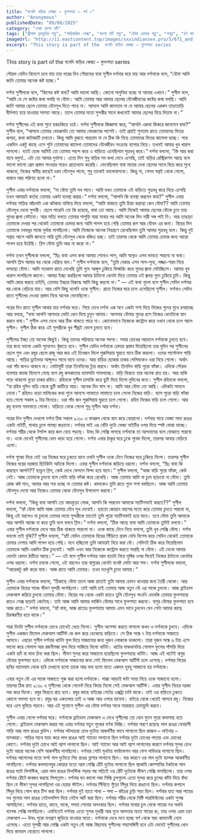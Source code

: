 ```yaml
---
title: "বনেদি বাড়ির কেচ্ছা – ফুলশয্যা – পর্ব ২"
author: "Anonymous"
publishedDate: "09/08/2025"
category: "সেরা বাংলা চটি"
tags: ["থ্রীসাম চুদাচুদির গল্প", "পারিবারিক সেক্স", "বাংলা চটি গল্প", "বৌমা চোদার গল্প", "শশুর", "হট বাংলা চটি"]
imageUrl: "http://i1.eastcontent.top/images/xxxindiansex.pro/5/671_and.jpg"
excerpt: "This story is part of the  বনেদি বাড়ির কেচ্ছা – ফুলশয্যা series             সৌরভ যেদিন বিদেশে চলে যায় তার পরের দিন সৌরভের বাবা সুশীল দর্শনার ঘরে যায় আর দর্শনাকে বলে, “বৌমা আমি জানি তোমার অনেক কষ্ট হচ্..."
---
```


This story is part of the 
বনেদি বাড়ির কেচ্ছা – ফুলশয্যা series












সৌরভ যেদিন বিদেশে চলে যায় তার পরের দিন সৌরভের বাবা সুশীল দর্শনার ঘরে যায় আর দর্শনাকে বলে, “বৌমা আমি জানি তোমার অনেক কষ্ট হচ্ছে।”


দর্শনা সুশীলকে বলে, “কিসের কষ্ট বাবা? আমি ভালো আছি। কোনো অসুবিধা হচ্ছে না আমার এখানে।” সুশীল বলে, “আমি যে সে কষ্টের কথা বলছি না বৌমা। আমি তোমার আর আমার ছেলের যৌনজীবনের কষ্টের কথা বলছি। আমি জানি আমার ছেলে তোমায় যৌনসুখ দিতে পারে না। আসলে আমি জানতাম না যে আমার ছেলের এরকম তাড়াতাড়ি বীর্যপাত হয়ে যাওয়ার সমস্যা আছে। তালে তোমার মতো সুন্দরীর সাথে কখনোই আমার ছেলের বিয়ে দিতাম না।”


দর্শনা সুশীলের এই কথা শুনে হকচকিয়ে ওঠে। দর্শনা সুশীলকে জিজ্ঞাসা করে, “আপনি একথা কিকরে জানলেন বাবা?” সুশীল বলে, “আসলে তোমার বেডরুমটা তো আমার বেডরুমের পাশেই। তাই প্রায়ই শুনতাম রাতে তোমাদের ভিতর ঝগড়া, কথা কাটাকাটি চলতো। কিন্তু আমি বুঝতে পারতাম না যে ঠিক কি নিয়ে তোমাদের ভিতর ঝামেলা হচ্ছে। পরে একদিন একটু কাছে এসে শুনি তোমাদের ঝামেলা তোমাদের যৌনজীবন সংক্রান্ত ব্যাপার নিয়ে। তখনই আমার খুব খারাপ লাগলো। যতই হোক আমিই তো তোমায় পছন্দ করে এ বাড়িতে এনেছিলাম পুত্রবধূ করে।” দর্শনা বললো, “কি আর করা যাবে বলুন!.. এটা তো আমার দুর্ভাগ্য। এতো দিন শুধু বাড়ির সব কথা মেনে এসেছি, তাই বাড়ির রেস্ট্রিকশন আছে বলে ভালো ভালো প্রেম প্রস্তাব পাওয়ার পরেও প্রত্যাখ্যান করেছি। ভেবেছিলাম বাবা মায়ের দেখা ছেলের সাথে বিয়ে করে সুখে থাকবো, নিজের স্বামীর কাছেই চরম যৌনসুখ পাবো, শুধু তাকেই ভালোবাসবো। কিন্তু না, সেসব স্বপ্নই থেকে গেলো, বাস্তবে আর পরিণত হলো না।”


সুশীল এবার দর্শনাকে বললো, “না বৌমা তুমি সব পাবে। আমি যখন তোমাকে এই বাড়িতে পুত্রবধূ করে নিয়ে এসেছি তখন আমারই কর্তব্য তোমার একটা ব্যবস্থা করার।” দর্শনা বললো, “আপনি কি ব্যবস্থা করবেন বাবা?” সুশীল এবার দর্শনার শাড়ির আঁচলটা এক ঝটকায় নামিয়ে দিয়ে বললো, “আমি থাকতে তুমি চিন্তা করছো কেন বৌমা?? আমি তোমায় যৌনসুখ দেবো সুন্দরী। ছেলে পারেনি তো কি হয়েছে, বাবা তো আছে। আমি নিজেই আমার ছেলের বৌকে চুদে তার গুদের জ্বালা মেটাবো। আর সত্যি বলতে তোমার শাশুড়ি মারা যাবার পর আমি অনেক দিন নারী সঙ্গ পাই নি। আর তাছাড়া তোমাকে দেখার পর থেকেই তোমাকে চোদার জন্য আমি পাগল হয়ে গেছি তোমার রূপ আর যৌবন এর জন্য। বিয়ের দিন তোমাকে নববধূর সাজে দুর্দান্ত লাগছিলো। আমি নিজেকে অনেক নিয়ন্ত্রণে রেখেছিলাম তুমি আমার পুত্রবধূ বলে। কিন্তু দুই সপ্তাহ আগে আমি জানতে পারি তুমি যৌনসুখ থেকে বঞ্চিত হচ্ছ। তাই তারপর থেকে আমি তোমায় চোদার জন্য আরো পাগল হয়ে উঠেছি। প্লিস বৌমা তুমি আর না করো না।”


দর্শনা তখন সুশীলকে বললো, “ছিঃ বাবা এসব কথা আমার শোনাও পাপ, আমি স্বপ্নেও এসব ভাবতে পারবো না বাবা। আপনি প্লিস আমার ঘর থেকে বেরিয়ে যান।” সুশীল দর্শনাকে বলে, “তুমি বেকার এসব পাপ-পুন্য, লজ্জা-শরম নিয়ে ভাবছো বৌমা। আমি গতকাল রাতে দেখেছি তুমি গুদে আঙ্গুল ঢুকিয়ে ফিঙ্গারিং করে গুদের জ্বালা মেটাচ্ছিলে। আমার খুব খারাপ লাগছিলো জানো। আমার ইচ্ছা করছিলো আমার ঠাটানো ধোনটা দিয়ে তোমার ওই জ্বলন্ত গুদে ঢুকিয়ে চুদি। কিন্তু আমি জোর করতে চাইনি, তোমার ইচ্ছার বিরুদ্ধে আমি কিছু করবো না।” — এই কথা গুলো বলে সুশীল সেদিন দর্শনার ঘর থেকে বেড়িয়ে যায়। আর বেশি কিছু বলেনি ওকে সুশীল। রাতে নিজের ঘরে চলে এসেছিলো সুশীল। দর্শনাও সেদিন রাতে সুশীলের দেওয়া প্রস্তাব নিয়ে অনেক ভেবেছিলো।


পরের দিন রাতে সুশীল আবার যায় দর্শনার ঘরে। গিয়ে দেখে দর্শনা এক মনে একটা শশা দিয়ে নিজের গুদের মুখে রগরাচ্ছে আর বলছে, “বাবা আপনি আপনার মোটা ধোন দিয়ে চুদুন আমায়। আপনার বৌমার গুদের রসে নিজের ধোনটাকে স্নান করান বাবা।” সুশীল এসব দেখে আর ঠিক থাকতে পারে না। কোনোভাবে নিজেকে কন্ট্রোল করে ওখান থেকে চলে আসে সুশীল। সুশীল ঠিক করে এই সুন্দরীকে খুব শীঘ্রই ফেলে চুদতে হবে।


সুশীলের ইচ্ছা তো অনেক কিছুই। কিন্তু তাদের পরিবারে অনেক সদস্য। সবার চোখের আড়ালে দর্শনাকে চুদতে হবে। তার জন্য ভালো একটা সুযোগও খুঁজতে হবে। সুশীল যেদিন দর্শনাকে চোদার প্রস্তাব দিয়েছিলো তার দুদিন পর সুশীলের ছেলে শুভ এবং রঘুর ছেলে রাজু আর জয় এই তিনজন মিলে পুরুলিয়ায় ঘুরতে যাবে ঠিক করলো। ওদের পার্সোনাল গাড়ি আছে। গাড়ির ড্রাইভার আব্দুলও সাথে যাবে ওদের। আর বাড়ির ছোকরা চাকর সেলিমকেও ওরা নিয়ে গেলো। অর্থাৎ ওরা পাঁচ জনও থাকবে না। মোটামুটি তারা তিনদিনের ট্যুর করবে। অর্থাৎ তিনদিন বাড়ি পুরো ফাঁকা। এদিকে সৌরভ ব্যবসার কাজে বিদেশে গেছে বলে রঘু কলকাতার ব্যাবসাটা সামলাচ্ছে। বাড়ি ফিরতে তার অনেক রাত হয়। আর বাকি পড়ে থাকলো বুড়ো চাকর রহিম। রহিমকে সুশীল চালাকি করে ছুটি দিয়ে দিলো দুদিনের জন্য। সুশীল রহিমকে বললো, “যা রহিম দুদিন বাড়ি থেকে ছুটি কাটিয়ে আয়। অনেক দিন যাস না। আমি আর বৌমা তো আছি। এদিকটা সামলে নেবো।” রহিমও বড়ো মালিকের কথা শুনে আনন্দে লাফাতে লাফাতে চলে গেলো নিজের বাড়ি। ব্যাস পুরো বাড়ি ফাঁকা হয়ে গেলো সকাল ৯ টার ভিতরে। ওরা পাঁচ জন পুরুলিয়ায় ঘুরতে চলে গেলো। রহিম নিজের বাড়ি চলে গেলো। আর রঘু ব্যবসা সামলাতে গেলো। বাড়িতে থেকে গেলো শুধু সুশীল আর দর্শনা।


পরের দিন সুশীল দেখলো দর্শনা ঠিক সকাল ৯:৩০ এ বাথরুম থেকে স্নান করে বেরোলো। দর্শনার গায়ে ভেজা সাদা রঙের একটা নাইটি, মাথায় চুলে গামছা জড়ানো। দর্শনার মাই এর বোঁটা দুটো ভেজা নাইটির ওপর দিয়ে স্পষ্ট বোঝা যাচ্ছে। দর্শনার শরীর থেকে টপটপ করে জল বেয়ে পড়ছে। উফঃ কি সেক্সি লাগছে দর্শনাকে তা আপনাদের বলে বোঝাতে পারবো না। ওকে দেখেই সুশীলের ধোন খাড়া হয়ে গেলো। দর্শনা এবার ঠাকুর ঘরে ঢুকে পুজো দিলো, তারপর আবার বেড়িয়ে এলো।


দর্শনা পুজো দিয়ে যেই ওর নিজের ঘরে ঢুকতে যাবে ওমনি সুশীল ওকে টেনে নিজের ঘরে ঢুকিয়ে নিলো। তারপর সুশীল নিজের ঘরের দরজায় ছিটকিনি আটকে দিলো। এবার সুশীল দর্শনাকে জড়িয়ে ধরলো। দর্শনা বললো, “ছিঃ বাবা কি করছেন আপনি?? ছাড়ুন প্লিস, কেউ দেখে ফেললে বিপদ হয়ে যাবে।” সুশীল বললো, “আজ বাড়ি পুরো ফাঁকা, কেউ নেই। আজ তোমাকে চুদবো বলে গোটা বাড়ি ফাঁকা করে রেখেছি। আজ তোমায় আমি না চুদে ছাড়বো না বৌমা। তুমি রোজ কষ্ট পাও, আমার আর সহ্য হচ্ছে না তোমার কষ্ট। কালকেও তুমি রাতে গুদে শশা ঘষছিলে। আজ আমি তোমায় যৌনসুখ দেবো আর নিজেও তোমার থেকে যৌনসুখ উপভোগ করবো।”


দর্শনা বললো, “কিন্তু বাবা আপনি তো আধবুড়ো লোক, আপনি কি পারবেন আমাকে স্যাটিসফাই করতে??” সুশীল বললো, “হ্যাঁ বৌমা আমি আজ তোমায় যৌন সুখ দেবোই। হয়তো জোয়ান বয়সের মতো করে তোমায় চুদতে পারবো না, কিন্তু এই বয়সেও যা চুদবো তোমার মতো সুন্দরীকে তাতেই তুমি পুরো স্যাটিসফাই হয়ে যাবে। তবে বৌমা তুমি আমাকে আর আপনি আজ্ঞে না করে তুমি বলে বলবে প্লিস।” দর্শনা বললো, “ঠিক আছে বাবা আমি তোমাকে তুমিই বলবো।” এবার সুশীল দর্শনাকে দেখে আর ঠিক থাকতে পারলো না। ওকে কাছে টেনে নিয়ে বললো, তুমি খুব সেক্সি বৌমা। দর্শনা বললো তাই বুঝি?? সুশীল বললো, “হ্যাঁ! যেদিন তোমাকে বিয়ের পিঁড়িতে প্রথম দেখি বিশেষ করে সেদিন থেকেই তোমাকে চোদার নেশায় আমি পাগল হয়ে গেছি। মনে হচ্ছিলো তুমি আমারই বিয়ে করা বৌ। সেদিনই ঠিক করে নিয়েছিলাম তোমাকে আমি একদিন ঠিক চুদবোই। আমি এখন আর নিজেকে কন্ট্রোল করতে পারছি না বৌমা। এই দেখো আমার ধোনটা কেমন ঠাটিয়ে আছে।” — এই বলে সুশীল দর্শনার নরম হাতটা নিয়ে লুঙ্গির ওপর দিয়েই নিজের ঠাটানো ধোনটার ওপর ধরলো। দর্শনা চমকে গেলো, এই বয়সেও তার শ্বশুরের ধোনটা যথেষ্ট মোটা আর শক্ত। দর্শনা সুশীলকে বললো, “আরেকটু কষ্ট করো বাবা। আজ রাতে আমি তোমার। তখন যতখুশি চুদো আমায়।”


সুশীল এবার দর্শনাকে বললো, “ঠিকাছে বৌমা তালে আজ রাতেই তুমি আমার চোদন খাওয়ার জন্য তৈরী থেকো। আর তোমাকে বিয়ের সাজে ভীষণ সুন্দরী লাগছিলো। তাই আমি চাই তোমায় আজ নতুন বৌ এর সাজে চুদবো। আজ ব্রাইডাল মেকআপ করিয়ে চুদবো তোমায় বৌমা। বিয়ের পর থেকে একটা রাতও তুমি যৌনসুখ পাওনি এমনকি তোমার ফুলশয্যার রাতও সেক্স ছাড়াই কেটেছে। তাই আজ আমি আমার ভার্জিন বৌমার সাথে ফুলশয্যা করবো। শ্বশুর বৌমার ফুলশয্যা হবে আজ রাতে।” দর্শনা বললো, “হ্যাঁ বাবা, আজ রাতের ফুলশয্যায় আমায় এমন ভাবে চুদবেন যেন সেটা আমার কাছে চিরস্মরণীয় হয়ে থাকে।”


সারা দিনটা সুশীল দর্শনাকে চোখে চোখেই খেয়ে নিলো। সুশীল অপেক্ষা করতে লাগলো কখন ও দর্শনাকে চুদবে। এদিকে সুশীল একজন ফিমেল মেকআপ আর্টিস্ট কে কল করে ডেকেছে বাড়িতে। সে ঠিক সন্ধে ৭ টায় দর্শনাকে সাজাতে আসবে। এছাড়া সুশীল দর্শনার খাটটা ফুল দিয়ে সাজানোর জন্য দুজন লোককে ডাকলো। তারা দুজন সন্ধে ৬ টায় এসে ভালো করে গোলাপ আর রজনীগন্ধা ফুল দিয়ে সাজিয়ে দিলো খাটটা। খাটের মাঝখানটায় গোলাপ ফুলের পাঁপড়ি দিয়ে একটা হার্ট বা লাভ চিহ্ন করা ছিল। ভীষণ সুন্দর করে সাজানো হয়েছিলো ফুলশয্যার খাটটা। আজ এই খাটেই শ্বশুর বৌমার ফুলশয্যা হবে। এদিকে দর্শনাকে সাজানোর জন্য সেই ফিমেল মেকআপ আর্টিস্ট চলে এসেছে। দর্শনার বিয়ের ছবির অ্যালবাম থেকে ছবি দেখানো হলো তাকে আর বলা হলো যাতে একদম হুবহু সাজানো হয় দর্শনাকে।


এবার নতুন বৌ এর সাজে সাজাতে শুরু করা হলো দর্শনাকে। পাক্কা আড়াই ঘন্টা সময় নিয়ে ওকে সাজানো হলো। তারপর ঠিক রাত ৯:৩০ এ সুশীলের থেকে পেমেন্ট নিয়ে বিদায় নিলো সেই মেকআপ আর্টিস্ট। এবার সুশীল নিচের দরজা লক করে দিলো। রঘুর ফিরতে রাত হবে। রঘুর কাছে বাইরের গেটের এক্সট্রা চাবি থাকে। তাই ওর বাড়িতে ঢুকতে কোনো সমস্যা হবে না। রঘুর ঘর একতলায় তাই ও আজ আর ওপরে যাবেনা। বাইরে থেকে খেয়েই আসবে রঘু। নিজের ঘরে এসে ঘুমিয়ে পড়বে। আর এই সুযোগে সুশীল ওর বৌমা দর্শনার সাথে সারারাত চোদাচুদি করবে।


সুশীল এবার গেলো দর্শনার ঘরে। দর্শনাকে ব্রাইডাল মেকআপ এ দেখে সুশীলের তো ধোন ফুলে পুরো কলাগাছ হয়ে গেলো। ব্রাইডাল মেকআপ করার পর এবার দর্শনার নতুন লুকের বর্ণনা দিচ্ছি। দর্শনার পরণে রয়েছে লাল রঙের বেনারসী শাড়ি আর লাল রঙের ব্লাউস। দর্শনার পটলচেরা চোখ দুটোয় আকর্ষণীয় ভাবে লাগানো ছিল কাজল – লাইনার – মাসকারা। শাড়ির সাথে ম্যাচ করে লাল রঙের আই শ্যাডো লাগানো ছিল দর্শনার দুটো চোখের পাতায় এবং চোখের কোণে। দর্শনার দুটো চোখে আই ল্যাশ লাগানো ছিল। আই শ্যাডো আর আই ল্যাশ লাগানোর কারণে দর্শনার সুন্দর চোখ দুটো আরো অনেক বেশি আকর্ষণীয় লাগছিলো। দর্শনার গোটা মুখটায় ফাউন্ডেশন আর ফেস পাউডার লাগানো ছিল। দর্শনার আপেলের মতো ফর্সা গাল দুটোতে পিচ রঙের ব্লাশার লাগানো ছিল। যার কারণে ওর গাল দুটো ব্যাপক আকর্ষণীয় লাগছিলো। দর্শনার কমলালেবুর কোয়ার মতো নরম সেক্সি ঠোঁট দুটোয় লাগানো ছিল ল্যাকমি কোম্পানির টকটকে লাল রঙের ম্যাট লিপস্টিক, এরম লাল রঙের লিপস্টিক পড়ার পর সত্যিই ওর ঠোঁট দুটোকে ভীষণ সেক্সি লাগছিলো। তার ওপর দর্শনার ঠোঁটে জবজব করছে লিপগ্লোস। দর্শনার ঘন কালো লম্বা সিল্কি চুলগুলো এতো সুন্দর করে চুলের কাঁটা দিয়ে বাঁধা ছিল যে ভীষণ সুন্দর লাগছিলো ওর হেয়ার স্টাইল। দর্শনার সিঁথিতে গুঁড়ো সিঁদুর দিয়ে রাঙানো ছিল। দর্শনার কপালে সিঁদুর দিয়ে গোল করে টিপ করা ছিল। দর্শনার দুই হাতে শাখা – পলা – কাঁচের চুড়ি পড়া ছিল। দর্শনার হাত আর পায়ের নখ গুলোয় লাল রঙের নেইলপলিশ দিয়ে নেইল আর্ট করা ছিল। দর্শনার শরীর থেকে মিষ্টি পারফিউমের একটা সুগন্ধ আসছিলো। দর্শনার হাতে, কানে, নাকে, গলায় সোনার অলংকার ছিল। দর্শনার মাথার চুল থেকে পায়ের নখ অবধি ব্যাপক সেক্সি লাগছিলো। এমনিতেই দর্শনার এতো সুন্দর মুখশ্রী আর দুধে আলতার মতো গায়ের রং, তার ওপর এরম চড়া মেকআপ — উফঃ পুরো মনপ্রাণ জুড়িয়ে যাওয়ার মতো। দর্শনাকে দেখে মনে হচ্ছে স্বর্গ থেকে স্বয়ং কামদেবী নেমে এসেছে। এতো সুন্দরী আর সেক্সি একটা নতুন বৌ আজ বিছানায় সুশীলের শয্যাসঙ্গিনী হবে এটা ভেবেই সুশীলের ধোন দিয়ে কামরস বেরোতে লাগলো।
